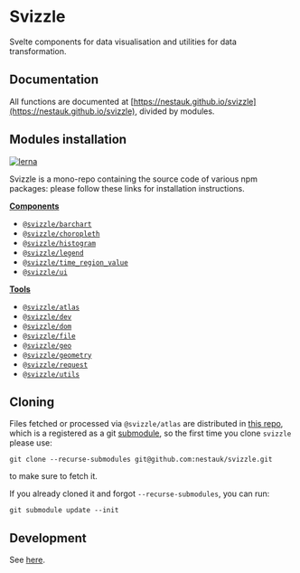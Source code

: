 # Svizzle

Svelte components for data visualisation and utilities for data transformation.

## Documentation

All functions are documented at [https://nestauk.github.io/svizzle](https://nestauk.github.io/svizzle), divided by modules.

## Modules installation

[![lerna](https://img.shields.io/badge/maintained%20with-lerna-cc00ff.svg)](https://lerna.js.org/)

Svizzle is a mono-repo containing the source code of various npm packages: please follow these links for installation instructions.

**[Components](https://github.com/nestauk/svizzle/tree/release/packages/components)**

- [`@svizzle/barchart`](https://github.com/nestauk/svizzle/tree/release/packages/components/barchart)
- [`@svizzle/choropleth`](https://github.com/nestauk/svizzle/tree/release/packages/components/choropleth)
- [`@svizzle/histogram`](https://github.com/nestauk/svizzle/tree/release/packages/components/histogram)
- [`@svizzle/legend`](https://github.com/nestauk/svizzle/tree/release/packages/components/legend)
- [`@svizzle/time_region_value`](https://github.com/nestauk/svizzle/tree/release/packages/components/time_region_value)
- [`@svizzle/ui`](https://github.com/nestauk/svizzle/tree/release/packages/components/ui)

**[Tools](https://github.com/nestauk/svizzle/tree/release/packages/tools)**

- [`@svizzle/atlas`](https://github.com/nestauk/svizzle/tree/release/packages/tools/atlas)
- [`@svizzle/dev`](https://github.com/nestauk/svizzle/tree/release/packages/tools/dev)
- [`@svizzle/dom`](https://github.com/nestauk/svizzle/tree/release/packages/tools/dom)
- [`@svizzle/file`](https://github.com/nestauk/svizzle/tree/release/packages/tools/file)
- [`@svizzle/geo`](https://github.com/nestauk/svizzle/tree/release/packages/tools/geo)
- [`@svizzle/geometry`](https://github.com/nestauk/svizzle/tree/release/packages/tools/geometry)
- [`@svizzle/request`](https://github.com/nestauk/svizzle/tree/release/packages/tools/request)
- [`@svizzle/utils`](https://github.com/nestauk/svizzle/tree/release/packages/tools/utils)

## Cloning

Files fetched or processed via `@svizzle/atlas` are distributed in [this repo](git@github.com:nestauk/svizzle_atlas_distro.git), which is a registered as a git [submodule](https://git-scm.com/book/en/v2/Git-Tools-Submodules), so the first time you clone `svizzle` please use:

```
git clone --recurse-submodules git@github.com:nestauk/svizzle.git
```

to make sure to fetch it.

If you already cloned it and forgot `--recurse-submodules`, you can run:

```
git submodule update --init
```

## Development

See [here](./doc/dev.md).
